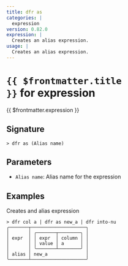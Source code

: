 ```yaml
---
title: dfr as
categories: |
  expression
version: 0.82.0
expression: |
  Creates an alias expression.
usage: |
  Creates an alias expression.
---
```


# <code>{{ $frontmatter.title }}</code> for expression

<div class='command-title'>{{ $frontmatter.expression }}</div>

## Signature

```> dfr as (Alias name)```

## Parameters

 -  `Alias name`: Alias name for the expression

## Examples

Creates and alias expression
```shell
> dfr col a | dfr as new_a | dfr into-nu
╭───────┬────────────────────╮
│       │ ╭───────┬────────╮ │
│ expr  │ │ expr  │ column │ │
│       │ │ value │ a      │ │
│       │ ╰───────┴────────╯ │
│ alias │ new_a              │
╰───────┴────────────────────╯
```
